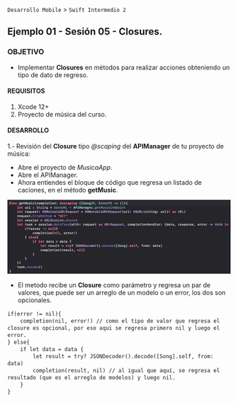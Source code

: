 `Desarrollo Mobile` > `Swift Intermedio 2`

## Ejemplo 01 - Sesión 05 - Closures.

### OBJETIVO

- Implementar **Closures** en métodos para realizar acciones obteniendo un tipo de dato de regreso.

#### REQUISITOS

1. Xcode 12+
2. Proyecto de música del curso.

#### DESARROLLO

1.- Revisión del **Closure** tipo _@scaping_ del **APIManager** de tu proyecto de música:
* Abre el proyecto de _MusicaApp_.
* Abre el APIManager.
* Ahora entiendes el bloque de código que regresa un listado de caciones, en el método **getMusic**.

![](0.png)

* El metodo recibe un **Closure** como parámetro y regresa un par de valores, que puede ser un arreglo de un modelo o un error, los dos son opcionales.
````
if(error != nil){
    completion(nil, error!) // como el tipo de valor que regresa el closure es opcional, por eso aqui se regresa primero nil y luego el error.
} else{
    if let data = data {
        let result = try? JSONDecoder().decode([Song].self, from: data)
        completion(result, nil) // al igual que aquí, se regresa el resultado (que es el arreglo de modelos) y luego nil.
    }
}
````

